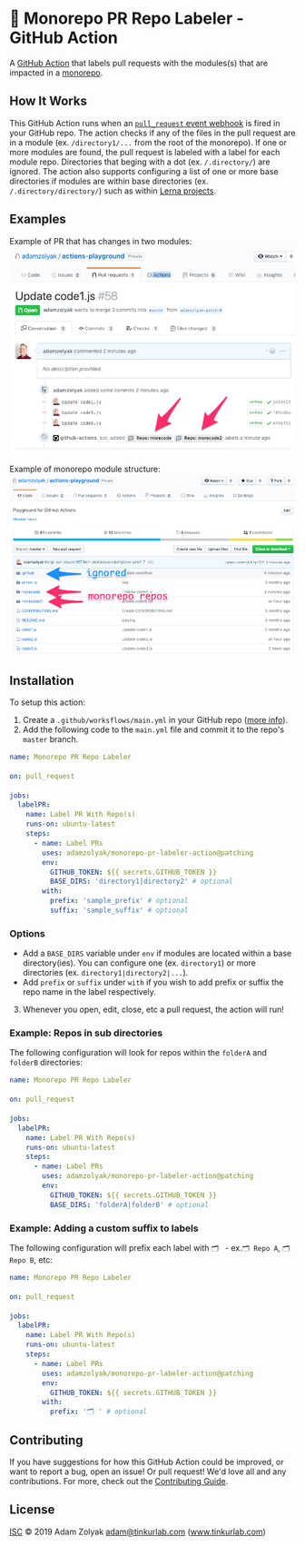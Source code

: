 # 🚊 Monorepo PR Repo Labeler - GitHub Action

A [GitHub Action](https://github.com/features/actions) that labels pull requests with the modules(s) that are impacted in a [monorepo](https://en.wikipedia.org/wiki/Monorepo).

## How It Works

This GitHub Action runs when an [`pull_request` event webhook](https://developer.github.com/v3/activity/events/types/#issuesevent) is fired in your GitHub repo. The action checks if any of the files in the pull request are in a module (ex. `/directory1/...` from the root of the monorepo). If one or more modules are found, the pull request is labeled with a label for each module repo. Directories that beging with a dot (ex. `/.directory/`) are ignored. The action also supports configuring a list of one or more base directories if modules are within base directories (ex. `/.directory/directory/`) such as within [Lerna projects](https://github.com/lerna/lerna).

## Examples

Example of PR that has changes in two modules:
![GitHub Logo](./docs/labels.png)

Example of monorepo module structure:
![GitHub Logo](./docs/repos.png)

## Installation

To setup this action:

1. Create a `.github/worksflows/main.yml` in your GitHub repo ([more info](https://help.github.com/en/articles/configuring-a-workflow)).
2. Add the following code to the `main.yml` file and commit it to the repo's `master` branch.

```yaml
name: Monorepo PR Repo Labeler

on: pull_request

jobs:
  labelPR:
    name: Label PR With Repo(s)
    runs-on: ubuntu-latest
    steps:
      - name: Label PRs
        uses: adamzolyak/monorepo-pr-labeler-action@patching
        env:
          GITHUB_TOKEN: ${{ secrets.GITHUB_TOKEN }}
          BASE_DIRS: 'directory1|directory2' # optional
        with:
          prefix: 'sample_prefix' # optional
          suffix: 'sample_suffix' # optional
```

### Options

- Add a `BASE_DIRS` variable under `env` if modules are located within a base directory(ies). You can configure one (ex. `directory1`) or more directories (ex. `directory1|directory2|...`).
- Add `prefix` or `suffix` under `with` if you wish to add prefix or suffix the repo name in the label respectively.

3. Whenever you open, edit, close, etc a pull request, the action will run!

### Example: Repos in sub directories

The following configuration will look for repos within the `folderA` and `folderB` directories:

```yaml
name: Monorepo PR Repo Labeler

on: pull_request

jobs:
  labelPR:
    name: Label PR With Repo(s)
    runs-on: ubuntu-latest
    steps:
      - name: Label PRs
        uses: adamzolyak/monorepo-pr-labeler-action@patching
        env:
          GITHUB_TOKEN: ${{ secrets.GITHUB_TOKEN }}
          BASE_DIRS: 'folderA|folderB' # optional
```

### Example: Adding a custom suffix to labels

The following configuration will prefix each label with `🗂 ` - ex.`🗂 Repo A`, `🗂 Repo B`, etc:

```yaml
name: Monorepo PR Repo Labeler

on: pull_request

jobs:
  labelPR:
    name: Label PR With Repo(s)
    runs-on: ubuntu-latest
    steps:
      - name: Label PRs
        uses: adamzolyak/monorepo-pr-labeler-action@patching
        env:
          GITHUB_TOKEN: ${{ secrets.GITHUB_TOKEN }}
        with:
          prefix: '🗂 ' # optional
```

## Contributing

If you have suggestions for how this GitHub Action could be improved, or want to report a bug, open an issue! Or pull request! We'd love all and any contributions. For more, check out the [Contributing Guide](CONTRIBUTING.md).

## License

[ISC](LICENSE) © 2019 Adam Zolyak <adam@tinkurlab.com> (www.tinkurlab.com)
